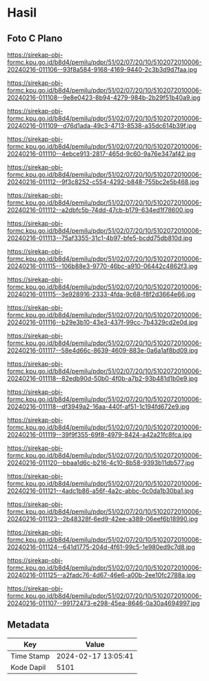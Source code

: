 # Hasil

## Foto C Plano

https://sirekap-obj-formc.kpu.go.id/b8d4/pemilu/pdpr/51/02/07/20/10/5102072010006-20240216-011106--93f8a584-9168-4169-9440-2c3b3d9d7faa.jpg

https://sirekap-obj-formc.kpu.go.id/b8d4/pemilu/pdpr/51/02/07/20/10/5102072010006-20240216-011108--9e8e0423-8b94-4279-984b-2b29f51b40a9.jpg

https://sirekap-obj-formc.kpu.go.id/b8d4/pemilu/pdpr/51/02/07/20/10/5102072010006-20240216-011109--d76d1ada-49c3-4713-8538-a35dc614b39f.jpg

https://sirekap-obj-formc.kpu.go.id/b8d4/pemilu/pdpr/51/02/07/20/10/5102072010006-20240216-011110--4ebce913-2817-465d-9c60-9a76e347af42.jpg

https://sirekap-obj-formc.kpu.go.id/b8d4/pemilu/pdpr/51/02/07/20/10/5102072010006-20240216-011112--9f3c8252-c554-4292-b848-755bc2e5b468.jpg

https://sirekap-obj-formc.kpu.go.id/b8d4/pemilu/pdpr/51/02/07/20/10/5102072010006-20240216-011112--a2dbfc5b-74dd-47cb-b179-634ed1f78600.jpg

https://sirekap-obj-formc.kpu.go.id/b8d4/pemilu/pdpr/51/02/07/20/10/5102072010006-20240216-011113--75af3355-31c1-4b97-bfe5-bcdd75db810d.jpg

https://sirekap-obj-formc.kpu.go.id/b8d4/pemilu/pdpr/51/02/07/20/10/5102072010006-20240216-011115--106b88e3-9770-46bc-a910-06442c4862f3.jpg

https://sirekap-obj-formc.kpu.go.id/b8d4/pemilu/pdpr/51/02/07/20/10/5102072010006-20240216-011115--3e928916-2333-4fda-9c68-f8f2d3664e66.jpg

https://sirekap-obj-formc.kpu.go.id/b8d4/pemilu/pdpr/51/02/07/20/10/5102072010006-20240216-011116--b29e3b10-43e3-437f-99cc-7b4329cd2e0d.jpg

https://sirekap-obj-formc.kpu.go.id/b8d4/pemilu/pdpr/51/02/07/20/10/5102072010006-20240216-011117--58e4d66c-8639-4609-883e-0a6a1af8bd09.jpg

https://sirekap-obj-formc.kpu.go.id/b8d4/pemilu/pdpr/51/02/07/20/10/5102072010006-20240216-011118--82edb90d-50b0-4f0b-a7b2-93b481d1b0e9.jpg

https://sirekap-obj-formc.kpu.go.id/b8d4/pemilu/pdpr/51/02/07/20/10/5102072010006-20240216-011118--df3949a2-16aa-440f-af51-1c194fd672e9.jpg

https://sirekap-obj-formc.kpu.go.id/b8d4/pemilu/pdpr/51/02/07/20/10/5102072010006-20240216-011119--39f9f355-69f8-4979-8424-a42a21fc8fca.jpg

https://sirekap-obj-formc.kpu.go.id/b8d4/pemilu/pdpr/51/02/07/20/10/5102072010006-20240216-011120--bbaa1d6c-b216-4c10-8b58-9393b11db577.jpg

https://sirekap-obj-formc.kpu.go.id/b8d4/pemilu/pdpr/51/02/07/20/10/5102072010006-20240216-011121--4adc1b86-a56f-4a2c-abbc-0c0da1b30ba1.jpg

https://sirekap-obj-formc.kpu.go.id/b8d4/pemilu/pdpr/51/02/07/20/10/5102072010006-20240216-011123--2b48328f-6ed9-42ee-a389-06eef6b18990.jpg

https://sirekap-obj-formc.kpu.go.id/b8d4/pemilu/pdpr/51/02/07/20/10/5102072010006-20240216-011124--641d1775-204d-4f61-99c5-1e980ed9c7d8.jpg

https://sirekap-obj-formc.kpu.go.id/b8d4/pemilu/pdpr/51/02/07/20/10/5102072010006-20240216-011125--a2fadc76-4d67-46e6-a00b-2ee10fc2788a.jpg

https://sirekap-obj-formc.kpu.go.id/b8d4/pemilu/pdpr/51/02/07/20/10/5102072010006-20240216-011107--99172473-e298-45ea-8646-0a30a4694997.jpg


## Metadata

| Key        | Value               |
| ---------- | ------------------- |
| Time Stamp | 2024-02-17 13:05:41 |
| Kode Dapil | 5101                |



